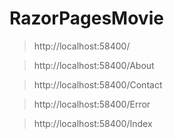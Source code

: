 # RazorPagesMovie
> http://localhost:58400/

> http://localhost:58400/About

> http://localhost:58400/Contact

> http://localhost:58400/Error

> http://localhost:58400/Index